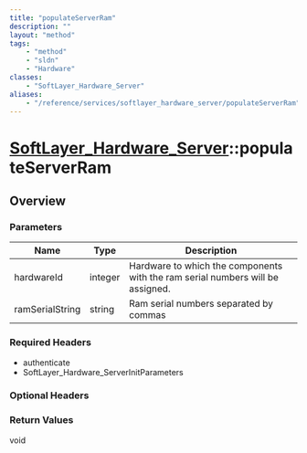 ```yaml
---
title: "populateServerRam"
description: ""
layout: "method"
tags:
    - "method"
    - "sldn"
    - "Hardware"
classes:
    - "SoftLayer_Hardware_Server"
aliases:
    - "/reference/services/softlayer_hardware_server/populateServerRam"
---
```

# [SoftLayer_Hardware_Server](/reference/services/SoftLayer_Hardware_Server)::populateServerRam




## Overview 


### Parameters 
|Name | Type | Description |
| --- | --- | --- |
|hardwareId| integer| Hardware to which the components with the ram serial numbers will be assigned.|
|ramSerialString| string| Ram serial numbers separated by commas|


### Required Headers
* authenticate
* SoftLayer_Hardware_ServerInitParameters

### Optional Headers

### Return Values
void

